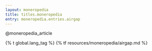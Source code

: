 ```yaml
---
layout: moneropedia
title: titles.moneropedia
entry: moneropedia.entries.airgap
---
```


@moneropedia_article

{% t global.lang_tag %}
{% tf resources/moneropedia/airgap.md %}
